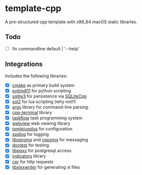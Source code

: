 # template-cpp

A pre-structured cpp template with x86_64 macOS static libraries. 


## Todo

- [ ] fix  commandline default | '--help'



## Integrations

Includes the following libraries:

- [x] [cmake](https://cmake.org) as primary build system
- [x] [pybindl11](https://github.com/pybind/pybind11) for python scripting
- [x] [sqlite3](https://github.com/sqlite/sqlite) for persistence via [SQLiteCpp](https://github.com/SRombauts/SQLiteCpp)
- [x] [sol2](https://github.com/ThePhD/sol2) for lua scripting (why not!!)
- [x] [args](https://github.com/Taywee/args) library for command-line parsing.
- [x] [cpp-terminal](https://github.com/jupyter-xeus/cpp-terminal) library
- [x] [taskflow](https://github.com/taskflow/taskflow) task programming system
- [x] [webview](https://github.com/webview/webview) web viewing library
- [x] [tomlplusplus](https://github.com/marzer/tomlplusplus) for configuration
- [x] [spdlog](https://github.com/gabime/spdlog) for logging
- [x] [libzeromq](https://github.com/zeromq/libzmq) and [cppzmq](https://github.com/zeromq/cppzmq) for messaging
- [x] [doctest](https://github.com/doctest/doctest/blob/master/doc/markdown/tutorial.md) for testing
- [x] [libpqxx](https://github.com/jtv/libpqxx) for postgresql access
- [x] [indicators](https://github.com/p-ranav/indicators/) library
- [x] [cpr](https://github.com/libcpr/cpr) for http requests
- [x] [libxlsxwriter](https://github.com/jmcnamara/libxlsxwriter) for generating xl files
